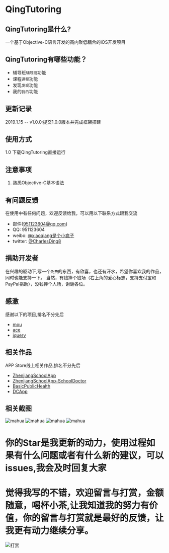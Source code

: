 # QingTutoring

## QingTutoring是什么?
一个基于Objective-C语言开发的高内聚低耦合的iOS开发项目
## QingTutoring有哪些功能？

* 辅导班`辅导班`功能
* 课程`课程`功能
* 发现`发现`功能
* 我的`我的`功能

## 更新记录
2019.1.15 -- v1.0.0:提交1.0.0版本并完成框架搭建

## 使用方式
1.0 下载QingTutoring直接运行

## 注意事项
1. 熟悉Objective-C基本语法

## 有问题反馈
在使用中有任何问题，欢迎反馈给我，可以用以下联系方式跟我交流
* 邮件(951123604@qq.com)
* QQ: 951123604
* weibo: [@xiaoqiang是个小疯子](https://weibo.com/p/1005055732746027/home?from=page_100505&mod=TAB#place)
* twitter: [@CharlesDing8](https://twitter.com/CharlesDing8)

## 捐助开发者
在兴趣的驱动下,写一个`免费`的东西，有欣喜，也还有汗水，希望你喜欢我的作品，同时也能支持一下。
当然，有钱捧个钱场（右上角的爱心标志，支持支付宝和PayPal捐助），没钱捧个人场，谢谢各位。

## 感激
感谢以下的项目,排名不分先后

* [mou](http://mouapp.com/) 
* [ace](http://ace.ajax.org/)
* [jquery](http://jquery.com)

## 相关作品
APP Store线上相关作品,排名不分先后
* [ZhenjiangSchoolApp](https://itunes.apple.com/cn/app/id1413074204?mt=8) 
* [ZhenjiangSchoolApp-SchoolDoctor](https://itunes.apple.com/cn/app/id1447600381?mt=8)
* [BasicPublicHealth](https://itunes.apple.com/cn/app/id1325987590?mt=8)
* [DCApp](https://itunes.apple.com/cn/app/id1250284233?mt=8)

## 相关截图
![mahua](https://github.com/MicahelChan/QingTutoring/blob/master/Picture/52C106ED895E5421D7B7C9E0BE8CEA44.png)
![mahua](https://github.com/MicahelChan/QingTutoring/blob/master/Picture/52C106ED895E5421D7B7C9E0BE8CEA44.png)
![mahua](https://github.com/MicahelChan/QingTutoring/blob/master/Picture/52C106ED895E5421D7B7C9E0BE8CEA44.png)
![mahua](https://github.com/MicahelChan/QingTutoring/blob/master/Picture/52C106ED895E5421D7B7C9E0BE8CEA44.png)

# 你的Star是我更新的动力，使用过程如果有什么问题或者有什么新的建议，可以issues,我会及时回复大家
# 觉得我写的不错，欢迎留言与打赏，金额随意，喝杯小茶,让我知道我的努力有价值，你的留言与打赏就是最好的反馈，让我更有动力继续分享。
![打赏](https://github.com/MicahelChan/CustomeApp/blob/master/picture1/scan.png)



